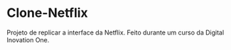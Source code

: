 # Clone-Netflix
Projeto de replicar a interface da Netflix. Feito durante um curso da Digital Inovation One.
